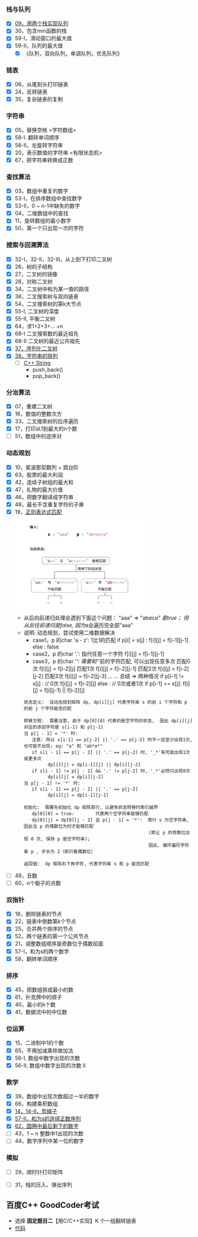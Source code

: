 ### 栈与队列
- [x] [09，用两个栈实现队列](https://github.com/kexinchu/LeetCode/blob/master/the_sword_refers_to_the_offer/stack_and_queue-09.cpp)
- [x] 30，包含min函数的栈  
- [x] 59-I，滑动窗口的最大值  
- [x] 59-II，队列的最大值  
   - [x] 《队列，双向队列，单调队列，优先队列》

### 链表
- [x] 06，从尾到头打印链表  
- [x] 24，反转链表  
- [x] 35，复杂链表的复制  

### 字符串
- [x] 05，替换空格  <字符数组>
- [x] 58-I. 翻转单词顺序  
- [x] 58-II，左旋转字符串
- [x] 20，表示数值的字符串 <有限状态机>
- [x] 67，把字符串转换成正数

### 查找算法
- [x] 03，数组中重复的数字
- [x] 53-I，在排序数组中查找数字
- [x] 53-II，0 ~ n-1中缺失的数字
- [x] 04，二维数组中的查找
- [x] 11，旋转数组的最小数字
- [x] 50，第一个只出现一次的字符

### 搜索与回溯算法
- [x] 32-I，32-II，32-III，从上到下打印二叉树
- [x] 26，树的子结构
- [x] 27，二叉树的镜像
- [x] 28，对称二叉树
- [x] 34，二叉树中和为某一值的路径
- [x] 36，二叉搜索树与双向链表
- [x] 54，二叉搜索树的第k大节点
- [x] 55-I, 二叉树的深度
- [x] 55-II, 平衡二叉树
- [x] 64，求1+2+3+… +n
- [x] 68-I  二叉搜索数的最近祖先
- [x] 68-II 二叉树的最近公共祖先
- [x] [37，序列化二叉树](https://github.com/kexinchu/LeetCode/blob/master/the_sword_refers_to_the_offer/reback-37.cpp)
- [x] [38，字符串的排列](https://github.com/kexinchu/LeetCode/blob/master/the_sword_refers_to_the_offer/reback-38.cpp)
   - [ ] [C++ String](https://cplusplus.com/reference/string/string/?kw=string)
      - push_back()
      - pop_back()

### 分治算法
- [x] 07，重建二叉树
- [x] 16，数值的整数次方
- [x] 33，二叉搜索树的后序遍历
- [x] 17，打印从1到最大的n个数
- [ ] 51，数组中的逆序对

### 动态规划
- [x] 10，斐波那契数列 + 跳台阶
- [x] 63，股票的最大利润
- [x] 42，连续子树组的最大和
- [x] 47，礼物的最大价值
- [x] 46，把数字翻译成字符串
- [x] 48，最长不含重复字符的子串
- [x] 19，[正则表达式匹配](https://github.com/kexinchu/LeetCode/blob/master/the_sword_refers_to_the_offer/src_cpp/dynamic-19.jpg)
   <img src="https://github.com/kexinchu/LeetCode/blob/master/the_sword_refers_to_the_offer/pictures/dynamic-19.jpg" width="350px">
   - 从后向前递归处理会遇到下面这个问题： "aaa"  => "ab*a*c*a" 是true； 但从后往前递归是false, 因为*a会遍历完全部"aaa"
   - 说明: 动态规划，尝试使用二维数据解决
      - case1，p 的char 'a - z': 1比1的匹配
         if p[i] = s[j] : f[i][j] = f[i-1][j-1]
         else : false
      - case2，p 的char '.': 指代任意一个字符
         f[i][j] = f[i-1][j-1]
      - case3，p 的char '*': 需要和'*'前的字符匹配, 可以出现任意多次
         匹配0次 f[i][j] = f[i-2][j]
         匹配1次 f[i][j] = f[i-2][j-1]
         匹配2次 f[i][j] = f[i-2][j-2]
         匹配3次 f[i][j] = f[i-2][j-3]
         ... ...
         总结 => 两种情况
            if p[i-1] != s[j] :  // 0次
               f[i][j] = f[i-2][j]
            else :               // 0次或者1次
               if p[i-1] == s[j]: f[i][j] = f[i][j-1] || f[i-2][j]
      ```
      状态定义:  设动态规划矩阵 dp, dp[i][j] 代表字符串 s 的前 i 个字符和 p 的前 j 个字符能否匹配

      转移方程:  需要注意, 由于 dp[0][0] 代表的是空字符的状态,  因此 dp[i][j] 对应的添加字符是 s[i-1] 和 p[j-1]
      当 p[j - 1] = '*' 时:
         注意: 所以 s[i-1] == p[j-2] || '.' == p[j-2] 时不一定至少出现1次, 也可能不出现; eg: "a" 和 "ab*a*"
         if s[i - 1] == p[j - 2] || '.' == p[j-2] 时, '_*'有可能出现1次或更多次
               dp[i][j] = dp[i-1][j] || dp[i][j-2]
         if s[i - 1] != p[j - 2] && '.' != p[j-2] 时, '_*'必然只出现0次
               dp[i][j] = dp[i][j-2]
      当 p[j - 1] != '*' 时:
         if s[i - 1] == p[j - 2] || '.' == p[j-2] 
               dp[i][j] = dp[i-1][j-1]

      初始化:  需要先初始化 dp 矩阵首行, 以避免状态转移时索引越界
         dp[0][0] = true:        代表两个空字符串能够匹配
         dp[0][j] = dp[0][j - 2] 且 p[j - 1] = '*':  首行 s 为空字符串, 因此当 p 的偶数位为时才能够匹配
                                                     (即让 p 的奇数位出现 0 次, 保持 p 是空字符串); 
                                                     因此, 循环遍历字符串 p , 步长为 2（即只看偶数位）

      返回值:  dp 矩阵右下角字符, 代表字符串 s 和 p 能否匹配
      ```
- [ ] 49，丑数
- [ ] 60，n个骰子的点数

### 双指针
- [x] 18，删除链表的节点
- [x] 22，链表中倒数第k个节点
- [x] 25，合并两个排序的节点
- [x] 52，两个链表的第一个公共节点
- [x] 21，调整数组顺序是奇数位于偶数前面
- [x] 57-I，和为s的两个数字
- [x] 58，翻转单词顺序

### 排序
- [x] 45，把数组排成最小的数
- [x] 61，扑克牌中的顺子
- [x] 40，最小的k个数
- [x] 41，数据流中的中位数

### 位运算
- [x] 15，二进制中1的个数
- [x] 65，不用加减乘除做加法
- [x] 56-I, 数组中数字出现的次数
- [x] 56-II,  数组中数字出现的次数 II

### 数学
- [x] 39，数组中出现次数超过一半的数字
- [x] 66，构建乘积数组
- [x] [14，14-II，剪绳子](https://github.com/kexinchu/LeetCode/blob/master/the_sword_refers_to_the_offer/math-14.cpp)
- [x] [57-II，和为s的连续正数序列](https://github.com/kexinchu/LeetCode/blob/master/the_sword_refers_to_the_offer/math-57-II.cpp)
- [x] [62，圆圈中最后剩下的数字](https://github.com/kexinchu/LeetCode/blob/master/the_sword_refers_to_the_offer/math-62.cpp)
- [ ] 43，1 ~ n 整数中1出现的次数
- [ ] 44，数字序列中某一位的数字

### 模拟
- [ ] 29，顺时针打印矩阵
- [ ] 31，栈的压入、弹出序列


## 百度C++ GoodCoder考试
- 选择 **固定题目二**【用C/C++实现】K 个一组翻转链表
- [代码](https://github.com/kexinchu/LeetCode/tree/master/reverse-k-group-link-list)